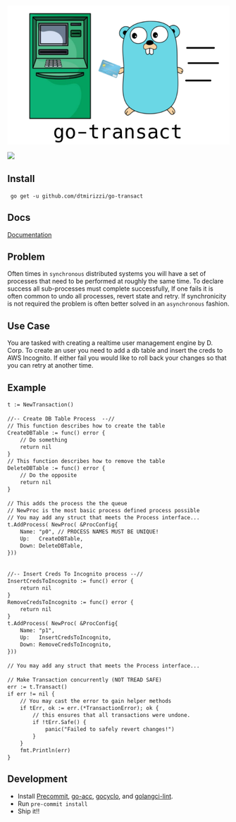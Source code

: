 
![](assets/logo.png)

![](https://github.com/dtmirizzi/go-transact/workflows/Test/badge.svg)


## Install 
```$xslt
 go get -u github.com/dtmirizzi/go-transact
```
## Docs 
[Documentation](https://godoc.org/github.com/dtmirizzi/go-transact/pkg)
## Problem
Often times in `synchronous` distributed systems you will have a set of processes 
that need to be performed at roughly the same time. 
To declare success all sub-processes must complete successfully, 
If one fails it is often common to undo all processes, revert state and retry. 
If synchronicity is not required the problem
is often better solved in an `asynchronous` fashion.  

## Use Case
You are tasked with creating a realtime user management engine by D. Corp.
To create an user you need to add a db table and insert the creds to AWS Incognito.
If either fail you would like to roll back your changes so that you can retry at another time.  

## Example 
```
t := NewTransaction()
	
//-- Create DB Table Process  --//
// This function describes how to create the table
CreateDBTable := func() error {
    // Do something 
	return nil
}
// This function describes how to remove the table 
DeleteDBTable := func() error {
    // Do the opposite 
	return nil
}

// This adds the process the the queue 
// NewProc is the most basic process defined process possible 
// You may add any struct that meets the Process interface...
t.AddProcess( NewProc( &ProcConfig{
	Name: "p0", // PROCESS NAMES MUST BE UNIQUE!
	Up:   CreateDBTable,
	Down: DeleteDBTable,
}))


//-- Insert Creds To Incognito process --//
InsertCredsToIncognito := func() error {
	return nil
}
RemoveCredsToIncognito := func() error {
	return nil
}
t.AddProcess( NewProc( &ProcConfig{
	Name: "p1",
	Up:   InsertCredsToIncognito,
	Down: RemoveCredsToIncognito,
}))

// You may add any struct that meets the Process interface...

// Make Transaction concurrently (NOT TREAD SAFE)
err := t.Transact()
if err != nil {
    // You may cast the error to gain helper methods 
	if tErr, ok := err.(*TransactionError); ok {
        // this ensures that all transactions were undone. 
        if !tErr.Safe() {
            panic("Failed to safely revert changes!")
        }
    }
    fmt.Println(err)	
}
```

## Development
- Install [Precommit](https://pre-commit.com/), [go-acc](https://github.com/ory/go-acc), 
[gocyclo](https://github.com/fzipp/gocyclo), 
and [golangci-lint](https://github.com/golangci/golangci-lint).
- Run ```pre-commit install```
- Ship it!! 
